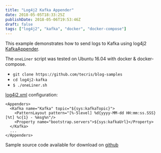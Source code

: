 ```yaml
---
title: "Log4j2 Kafka Appender"
date: 2018-05-05T18:33:25Z
publishDate: 2018-05-06T19:53:46Z
draft: false
tags: ["log4j2", "kafka", "docker", "docker-compose"]
---
```

This example demonstrates how to send logs to Kafka using log4j2 [KafkaAppender](https://logging.apache.org/log4j/2.x/manual/appenders.html#KafkaAppender).

The `oneLiner` script was tested on Ubuntu 16.04 with docker & docker-compose.

- `git clone https://github.com/tecris/blog-samples`
- `cd log4j2-kafka`
- `$ ./oneLiner.sh`

[log4j2.xml](https://github.com/tecris/blog-samples/blob/master/log4j2-kafka/src/main/resources/log4j2.xml) configuration:
```
<Appenders>
  <Kafka name="Kafka" topic="${sys:kafkaTopic}">
    <PatternLayout pattern="[%-5level] %d{yyyy-MM-dd HH:mm:ss.SSS} [%t] %c{1} - %msg%n"/>
    <Property name="bootstrap.servers">${sys:kafkaUrl}</Property>
  </Kafka>
  ...
</Appenders>
```
<!--more-->

Sample source code available for download on [github](https://github.com/tecris/blog-samples/tree/master/log4j2-kafka)
